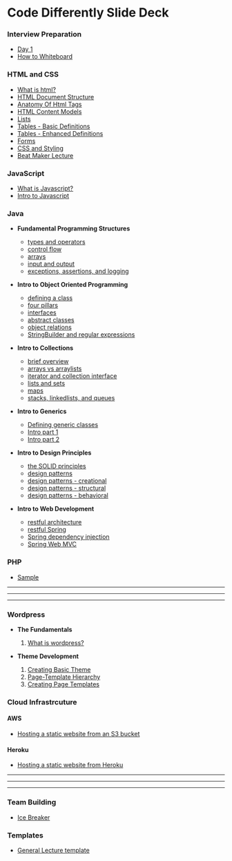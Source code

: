 # Code Differently Slide Deck


### Interview Preparation
* [Day 1](lectures/interview-preparation/white-boarding/day1/lecture.html)
* [How to Whiteboard](lectures/interview-preparation/white-boarding/how-to-whiteboard/lecture.html)




### HTML and CSS
* [What is html?](lectures/html-and-css/what-is-html/lecture.html)
* [HTML Document Structure](lectures/html-and-css/html-document-structure/lecture.html)
* [Anatomy Of Html Tags](lectures/html-and-css/anatomy-of-html-tags/lecture.html)
* [HTML Content Models](lectures/html-and-css/html-content-models/lecture.html)
* [Lists](lectures/html-and-css/lists/lecture.html)
* [Tables - Basic Definitions](lectures/html-and-css/tables-basic-definitions/lecture.html)
* [Tables - Enhanced Definitions](lectures/html-and-css/tables-enhanced-definitions/lecture.html)
* [Forms](lectures/html-and-css/forms/lecture.html)
* [CSS and Styling](lectures/html-and-css/css-and-styling-part-one/lecture.html)
* [Beat Maker Lecture](lectures/html-and-css/beat-maker-lecture/lecture.html)

### JavaScript
* [What is Javascript?](lectures/javascript/what-is-javascript/lecture.html)
* [Intro to Javascript](lectures/javascript/what-is-phaser/lecture.html)









### Java

* **Fundamental Programming Structures**
    * [types and operators](lectures/java/fundamental-programming-structures/types-and-operators/lecture.html)
    * [control flow](lectures/java/fundamental-programming-structures/control-flow/lecture.html)
    * [arrays](lectures/java/fundamental-programming-structures/arrays/lecture.html)
    * [input and output](lectures/java/fundamental-programming-structures/input-and-output/lecture.html)
    * [exceptions, assertions, and logging](lectures/java/fundamental-programming-structures/exceptions-assertions-logging/lecture.html)

* **Intro to Object Oriented Programming**
    * [defining a class](lectures/java/object-oriented-programming/defining-a-class/lecture.html)
    * [four pillars](lectures/java/object-oriented-programming/four-pillars/lecture.html)
    * [interfaces](lectures/java/object-oriented-programming/interfaces/lecture.html)
    * [abstract classes](lectures/java/object-oriented-programming/abstract-classes/lecture.html)
    * [object relations](lectures/java/object-oriented-programming/object-relations/lecture.html)
    * [StringBuilder and regular expressions](lectures/java/object-oriented-programming/stringbuilder-and-regex/lecture.html)

* **Intro to Collections**
    * [brief overview](lectures/java/collections/brief-overview/lecture.html)
    * [arrays vs arraylists](lectures/java/collections/arrays-vs-arraylists/lecture.html)
    * [iterator and collection interface](lectures/java/collections/iterator-and-collection-interface/lecture.html)
    * [lists and sets](lectures/java/collections/brief-overview/lecture.html)
    * [maps](lectures/java/collections/maps/lecture.html)
    * [stacks, linkedlists, and queues](lectures/java/collections/brief-overview/lecture.html)

* **Intro to Generics**
    * [Defining generic classes](lectures/java/generics/defining-generic-classes/lecture.html)
    * [Intro part 1](lectures/java/generics/intro-part1/lecture.html)
    * [Intro part 2](lectures/java/generics/intro-part2/lecture.html)

* **Intro to Design Principles**
    * [the SOLID principles](lectures/java/design-principles/solid-principles/lecture.html)
    * [design patterns](lectures/java/design-principles/design-patterns/lecture.html)
    * [design patterns - creational](lectures/java/design-principles/design-patterns-creational/lecture.html)
    * [design patterns - structural](lectures/java/design-principles/design-patterns-structural/lecture.html)
    * [design patterns - behavioral](lectures/java/design-principles/design-patterns-behavioral/lecture.html)

* **Intro to Web Development** 
    * [restful architecture](lectures/java/web/restful/lecture.html)
    * [restful Spring](lectures/java/web/restful-spring/lecture.html)
    * [Spring dependency injection](lectures/java/web/spring-dependency-injection/lecture.html)
    * [Spring Web MVC](lectures/java/web/spring-web-mvc/lecture.html)













### PHP
* [Sample](lectures/php/subtopic-template/lecture.html)

<hr><hr><hr>



### Wordpress
* **The Fundamentals**
    1. [What is wordpress?](lectures/wordpress/what-is-wordpress/lecture.html)

* **Theme Development**
    1. [Creating Basic Theme](lectures/wordpress/theme-development/creating-basic-theme/lecture.html)
    2. [Page-Template Hierarchy](lectures/wordpress/theme-development/page-template-hierarchy/lecture.html)
    3. [Creating Page Templates](lectures/wordpress/theme-development/creating-page-templates/lecture.html)










### Cloud Infrastrcuture

#### AWS
* [Hosting a static website from an S3 bucket](lectures/cloud/aws/s3-hosting-static-html/lecture.html)

#### Heroku
* [Hosting a static website from Heroku](lectures/cloud/heroku/hosting-static-html/lecture.html)








<hr><hr><hr>

### Team Building
* [Ice Breaker](lectures/team-building/icebreaker/lecture.html)








### Templates
* [General Lecture template](lectures/html-and-css/template/lecture.html)
